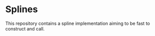 # Splines

This repository contains a spline implementation aiming to be fast to construct and call.
